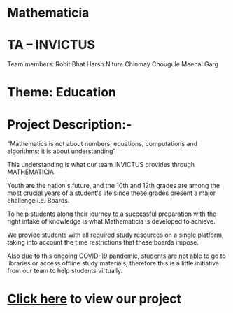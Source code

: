 # Mathematicia

# TA – INVICTUS
Team members:
Rohit Bhat  Harsh Niture  Chinmay Chougule  Meenal Garg

# Theme: Education 

# Project Description:-
“Mathematics is not about numbers, equations, computations and algorithms; it is about understanding”

This understanding is what our team INVICTUS provides through MATHEMATICIA.

Youth are the nation's future, and the 10th and 12th grades are among the most crucial years of a student's life since these grades present a major challenge i.e. Boards.

To help students along their journey to a successful preparation with the right intake of knowledge is what Mathematicia is developed to achieve. 

We provide students with all required study resources on a single platform, taking into account the time restrictions that these boards impose.

Also due to this ongoing COVID-19 pandemic, students are not able to go to libraries or access offline study materials, therefore this is a little initiative from our team to help students virtually. 

# [Click here](https://rohitbhat1603.github.io/Mathematicia/) to view our project
